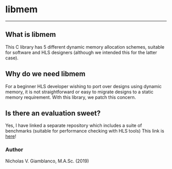 # libmem 
---

## What is libmem

This C library has 5 different dynamic memory allocation schemes, suitable for software and HLS designers (although we intended this for the latter case).

## Why do we need libmem

For a beginner HLS developer wishing to port over designs using dynamic memory, it is not straightforward or easy to migrate designs to a static memory requirement.
With this library, we patch this concern.

## Is there an evaluation sweet?

Yes, I have linked a separate repository which includes a suite of benchmarks (suitable for performance checking with HLS tools)
This link is [here](https://github.com/ngiambla/dmbenchhls)!



### Author

Nicholas V. Giamblanco, M.A.Sc. (2019)
